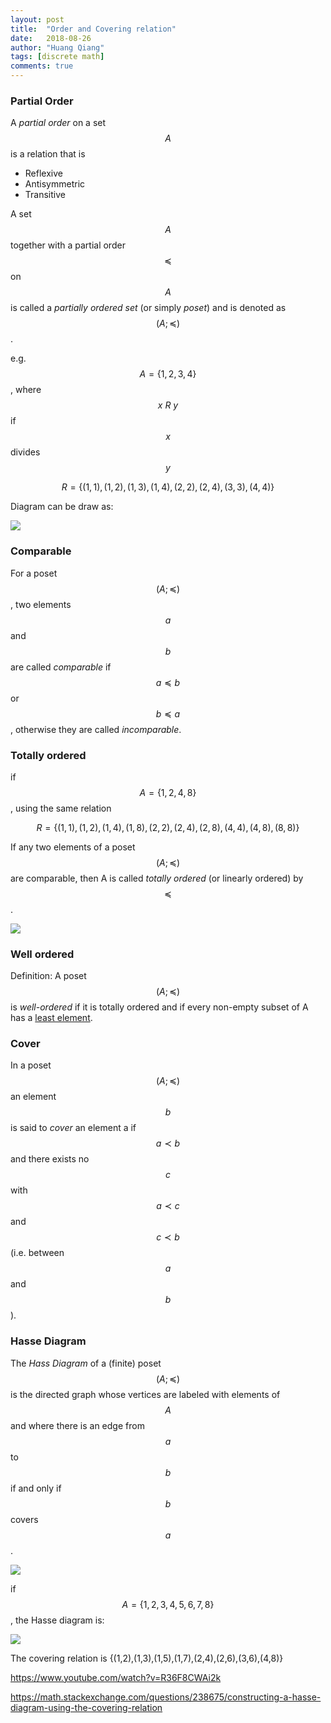 ```yaml
---
layout: post
title:  "Order and Covering relation"
date:   2018-08-26
author: "Huang Qiang"
tags: [discrete math]
comments: true
---
```


### Partial Order

A _partial order_ on a set $$A$$ is a relation that is

- Reflexive
- Antisymmetric
- Transitive

A set $$A$$ together with a partial order $$\preceq$$ on $$A$$ is called a _partially ordered set_ (or simply _poset_) and is denoted as $$(A;\preceq)$$.

e.g. $$A = \{1, 2, 3, 4\}$$, where $$x\ R\ y$$ if $$x$$ divides $$y$$

$$R = \{(1,1),(1,2),(1,3),(1,4),(2,2),(2,4),(3,3),(4,4)\}$$

Diagram can be draw as:

![](../images/partial_order.png)

### Comparable

For a poset $$(A;\preceq)$$, two elements $$a$$ and $$b$$ are called _comparable_ if $$a \preceq b$$ or $$ b \preceq a$$, otherwise they are called _incomparable_.

### Totally ordered

if $$A = \{1, 2, 4, 8\}$$, using the same relation

$$R = \{(1,1),(1,2),(1,4),(1,8),(2,2),(2,4),(2,8),(4,4),(4,8),(8,8)\}$$

If any two elements of a poset $$(A; \preceq)$$ are comparable, then A is called _totally ordered_ (or linearly ordered) by $$\preceq$$.
 
![](../images/total_order_pre_hasse.png)

### Well ordered

Definition: A poset $$(A;\preceq)$$ is _well-ordered_ if it is totally ordered and if every non-empty subset of A has a [least element](https://nickyfoto.github.io/blog/entries/special-elements-in-posets).

### Cover

In a poset $$(A;\preceq)$$ an element $$b$$ is said to _cover_ an element a if $$a \prec b$$ and there exists no $$c$$ with $$a \prec c$$ and $$c \prec b$$ (i.e. between $$a$$ and $$b$$).

### Hasse Diagram

The _Hass Diagram_ of a (finite) poset $$(A;\preceq)$$ is the directed graph whose vertices are labeled with elements of $$A$$ and where there is an edge from $$a$$ to $$b$$ if and only if $$b$$ covers $$a$$.

![](../images/total_order_hasse.png)

if $$A = \{1,2,3,4,5,6,7,8\}$$, the Hasse diagram is:

![](https://i.stack.imgur.com/Xfay5.png)

The covering relation is {(1,2),(1,3),(1,5),(1,7),(2,4),(2,6),(3,6),(4,8)}

https://www.youtube.com/watch?v=R36F8CWAi2k

https://math.stackexchange.com/questions/238675/constructing-a-hasse-diagram-using-the-covering-relation